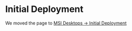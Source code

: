 # Initial Deployment

We moved the page to [MSI Desktops -> Initial Deployment](../../unified/msi/initial-deployment.md)
